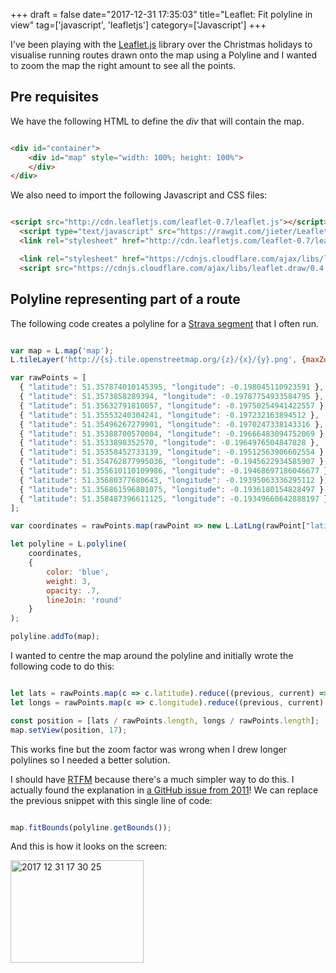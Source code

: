 +++
draft = false
date="2017-12-31 17:35:03"
title="Leaflet: Fit polyline in view"
tag=['javascript', 'leafletjs']
category=['Javascript']
+++

<p>
I've been playing with the <a href="http://leafletjs.com/reference-1.2.0.html">Leaflet.js</a> library over the Christmas holidays to visualise running routes drawn onto the map using a Polyline and I wanted to zoom the map the right amount to see all the points.
</p>


<h2>Pre requisites</h2>

<p>
We have the following HTML to define the <cite>div</cite> that will contain the map.
</p>



~~~html

<div id="container">
	<div id="map" style="width: 100%; height: 100%">
	</div>
</div>
~~~

<p>
We also need to import the following Javascript and CSS files:
</p>



~~~html

<script src="http://cdn.leafletjs.com/leaflet-0.7/leaflet.js"></script>
  <script type="text/javascript" src="https://rawgit.com/jieter/Leaflet.encoded/master/Polyline.encoded.js"></script>
  <link rel="stylesheet" href="http://cdn.leafletjs.com/leaflet-0.7/leaflet.css"/>

  <link rel="stylesheet" href="https://cdnjs.cloudflare.com/ajax/libs/leaflet.draw/0.4.2/leaflet.draw.css"/>
  <script src="https://cdnjs.cloudflare.com/ajax/libs/leaflet.draw/0.4.2/leaflet.draw.js"></script>
~~~

<h2>Polyline representing part of a route</h2>

<p>
The following code creates a polyline for a <a href="https://www.strava.com/segments/15311748">Strava segment</a> that I often run.
</p>



~~~javascript

var map = L.map('map');
L.tileLayer('http://{s}.tile.openstreetmap.org/{z}/{x}/{y}.png', {maxZoom: 18,}).addTo(map);

var rawPoints = [
  { "latitude": 51.357874010145395, "longitude": -0.198045110923591 },
  { "latitude": 51.3573858289394, "longitude": -0.19787754933584795 },
  { "latitude": 51.35632791810057, "longitude": -0.19750254941422557 },
  { "latitude": 51.35553240304241, "longitude": -0.197232163894512 },
  { "latitude": 51.35496267279901, "longitude": -0.1970247338143316 },
  { "latitude": 51.35388700570004, "longitude": -0.19666483094752069 },
  { "latitude": 51.3533898352570, "longitude": -0.1964976504847828 },
  { "latitude": 51.35358452733139, "longitude": -0.19512563906602554 },
  { "latitude": 51.354762877995036, "longitude": -0.1945622934585907 },
  { "latitude": 51.355610110109986, "longitude": -0.19468697186046677 },
  { "latitude": 51.35680377680643, "longitude": -0.19395063336295112 },
  { "latitude": 51.356861596801075, "longitude": -0.1936180154828497 },
  { "latitude": 51.358487396611125, "longitude": -0.19349660642888197 }
];

var coordinates = rawPoints.map(rawPoint => new L.LatLng(rawPoint["latitude"], rawPoint["longitude"]))

let polyline = L.polyline(
    coordinates,
    {
        color: 'blue',
        weight: 3,
        opacity: .7,
        lineJoin: 'round'
    }
);

polyline.addTo(map);
~~~

<p>I wanted to centre the map around the polyline and initially wrote the following code to do this:</p>



~~~javascript

let lats = rawPoints.map(c => c.latitude).reduce((previous, current) => current += previous, 0.0);
let longs = rawPoints.map(c => c.longitude).reduce((previous, current) => current += previous, 0.0);

const position = [lats / rawPoints.length, longs / rawPoints.length];
map.setView(position, 17);
~~~

<p>
This works fine but the zoom factor was wrong when I drew longer polylines so I needed a better solution.</p>
 

<p>I should have <a href="http://leafletjs.com/reference-1.2.0.html#polyline">RTFM</a> because there's a much simpler way to do this. I actually found the explanation in <a href="https://github.com/Leaflet/Leaflet/issues/360">a GitHub issue from 2011</a>! We can replace the previous snippet with this single line of code:
</p>



~~~javascript

map.fitBounds(polyline.getBounds());
~~~

<p>
And this is how it looks on the screen:
</p>


<div>
<img src="{{<siteurl>}}/uploads/2017/12/2017-12-31_17-30-25.png" alt="2017 12 31 17 30 25" title="2017-12-31_17-30-25.png" border="0" width="213" height="164" />
</div>
